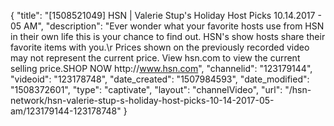 {
    "title": "[1508521049] HSN | Valerie Stup's Holiday Host Picks 10.14.2017 - 05 AM",
    "description": "Ever wonder what your favorite hosts use from HSN in their own life this is your chance to find out. HSN's show hosts share their favorite items with you.\r Prices shown on the previously recorded video may not represent the current price.  View hsn.com to view the current selling price.SHOP NOW http:\/\/www.hsn.com",
    "channelid": "123179144",
    "videoid": "123178748",
    "date_created": "1507984593",
    "date_modified": "1508372601",
    "type": "captivate",
    "layout": "channelVideo",
    "url": "\/hsn-network\/hsn-valerie-stup-s-holiday-host-picks-10-14-2017-05-am\/123179144-123178748"
}